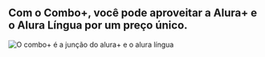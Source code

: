 <!DOCTYPE html>
<html lang="en">
<head>
    <meta charset="UTF-8">
    <meta name="viewport" content="width=device-width, initial-scale=1.0">
    <title>Document</title>
    <link rel="stylesheet" href="./styles.css">
</head>
<body>
    <section class="container principal">
        <h1>Com o Combo+, você pode aproveitar a Alura+ e o Alura Língua por um preço único.</h1>
        <img src="https://th.bing.com/th/id/OIP.5SAKxe5SA-t1R5Nv65qXKgHaHa?rs=1&pid=ImgDetMain" alt="O combo+ é a junção do alura+ e o alura língua">
    </section>
</body>
</html>
